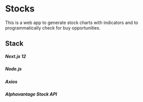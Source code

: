 # Stocks

This is a web app to generate stock charts with indicators and to programmatically check for buy opportunities.

## Stack
##### Next.js 12
##### Node.js
##### Axios
##### Alphavantage Stock API
